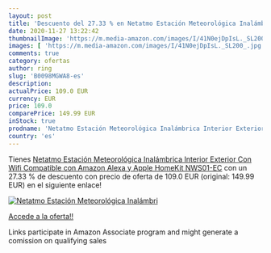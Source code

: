 ```yaml
---
layout: post
title: 'Descuento del 27.33 % en Netatmo Estación Meteorológica Inalámbri'
date: 2020-11-27 13:22:42
thumbnailImage: 'https://m.media-amazon.com/images/I/41N0ejDpIsL._SL200_.jpg'
images: [ 'https://m.media-amazon.com/images/I/41N0ejDpIsL._SL200_.jpg' ]
comments: true
category: ofertas
author: ring
slug: 'B0098MGWA8-es'
description:
actualPrice: 109.0 EUR
currency: EUR
price: 109.0
comparePrice: 149.99 EUR
inStock: true
prodname: 'Netatmo Estación Meteorológica Inalámbrica Interior Exterior Con Wifi  Compatible con Amazon Alexa y Apple HomeKit  NWS01-EC'
country: 'es'
---
```


Tienes [Netatmo Estación Meteorológica Inalámbrica Interior Exterior Con Wifi  Compatible con Amazon Alexa y Apple HomeKit  NWS01-EC](https://www.amazon.es/dp/B0098MGWA8/?tag=tolees-21) con un 27.33 % de descuento con precio de oferta de 109.0 EUR (original: 149.99 EUR) en el siguiente enlace!

[![Netatmo Estación Meteorológica Inalámbri](https://m.media-amazon.com/images/I/41N0ejDpIsL._SL200_.jpg)](https://www.amazon.es/dp/B0098MGWA8/?tag=tolees-21)

[Accede a la oferta!!](https://www.amazon.es/dp/B0098MGWA8/?tag=tolees-21)

Links participate in Amazon Associate program and might generate a comission on qualifying sales


